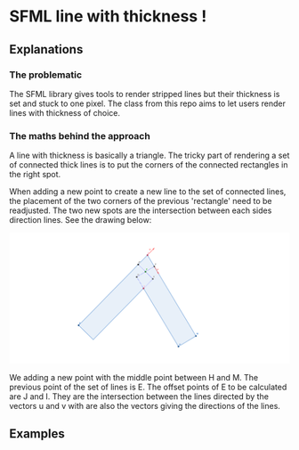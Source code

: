 # SFML line with thickness !

## Explanations
### The problematic

The SFML library gives tools to render stripped lines but their thickness is set and stuck to one pixel. The class from this repo aims to let users render lines with thickness of choice. 

### The maths behind the approach

A line with thickness is basically a triangle. The tricky part of rendering a set of connected thick lines is to put the corners of the connected rectangles in the right spot.

When adding a new point to create a new line to the set of connected lines, the placement of the two corners of the previous 'rectangle' need to be readjusted. The two new spots are the intersection between each sides direction lines. See the drawing below:

![Drawing of the math model](https://github.com/grybouilli/SFML-line-with-thickness/blob/1e89c4b1115d3eaaa6852aa5001920c09bc7d5c1/thick_line_math_model.png)

We adding a new point with the middle point between H and M. The previous point of the set of lines is E. The offset points of E to be calculated are J and I. They are the intersection between the lines directed by the vectors u and v with are also the vectors giving the directions of the lines.

## Examples
